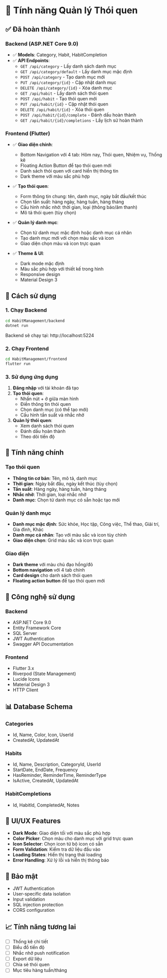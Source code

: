 # 🎯 Tính năng Quản lý Thói quen

## ✅ Đã hoàn thành

### Backend (ASP.NET Core 9.0)
- ✅ **Models**: Category, Habit, HabitCompletion
- ✅ **API Endpoints**:
  - `GET /api/category` - Lấy danh sách danh mục
  - `GET /api/category/default` - Lấy danh mục mặc định
  - `POST /api/category` - Tạo danh mục mới
  - `PUT /api/category/{id}` - Cập nhật danh mục
  - `DELETE /api/category/{id}` - Xóa danh mục
  - `GET /api/habit` - Lấy danh sách thói quen
  - `POST /api/habit` - Tạo thói quen mới
  - `PUT /api/habit/{id}` - Cập nhật thói quen
  - `DELETE /api/habit/{id}` - Xóa thói quen
  - `POST /api/habit/{id}/complete` - Đánh dấu hoàn thành
  - `GET /api/habit/{id}/completions` - Lấy lịch sử hoàn thành

### Frontend (Flutter)
- ✅ **Giao diện chính**:
  - Bottom Navigation với 4 tab: Hôm nay, Thói quen, Nhiệm vụ, Thống kê
  - Floating Action Button để tạo thói quen mới
  - Danh sách thói quen với card hiển thị thông tin
  - Dark theme với màu sắc phù hợp

- ✅ **Tạo thói quen**:
  - Form thông tin chung: tên, danh mục, ngày bắt đầu/kết thúc
  - Chọn tần suất: hàng ngày, hàng tuần, hàng tháng
  - Cấu hình nhắc nhở: thời gian, loại (thông báo/âm thanh)
  - Mô tả thói quen (tùy chọn)

- ✅ **Quản lý danh mục**:
  - Chọn từ danh mục mặc định hoặc danh mục cá nhân
  - Tạo danh mục mới với chọn màu sắc và icon
  - Giao diện chọn màu và icon trực quan

- ✅ **Theme & UI**:
  - Dark mode mặc định
  - Màu sắc phù hợp với thiết kế trong hình
  - Responsive design
  - Material Design 3

## 🚀 Cách sử dụng

### 1. Chạy Backend
```bash
cd HabitManagement/backend
dotnet run
```
Backend sẽ chạy tại: http://localhost:5224

### 2. Chạy Frontend
```bash
cd HabitManagement/frontend
flutter run
```

### 3. Sử dụng ứng dụng
1. **Đăng nhập** với tài khoản đã tạo
2. **Tạo thói quen**:
   - Nhấn nút + ở giữa màn hình
   - Điền thông tin thói quen
   - Chọn danh mục (có thể tạo mới)
   - Cấu hình tần suất và nhắc nhở
3. **Quản lý thói quen**:
   - Xem danh sách thói quen
   - Đánh dấu hoàn thành
   - Theo dõi tiến độ

## 📱 Tính năng chính

### Tạo thói quen
- **Thông tin cơ bản**: Tên, mô tả, danh mục
- **Thời gian**: Ngày bắt đầu, ngày kết thúc (tùy chọn)
- **Tần suất**: Hàng ngày, hàng tuần, hàng tháng
- **Nhắc nhở**: Thời gian, loại nhắc nhở
- **Danh mục**: Chọn từ danh mục có sẵn hoặc tạo mới

### Quản lý danh mục
- **Danh mục mặc định**: Sức khỏe, Học tập, Công việc, Thể thao, Giải trí, Gia đình, Khác
- **Danh mục cá nhân**: Tạo với màu sắc và icon tùy chỉnh
- **Giao diện chọn**: Grid màu sắc và icon trực quan

### Giao diện
- **Dark theme** với màu chủ đạo hồng/đỏ
- **Bottom navigation** với 4 tab chính
- **Card design** cho danh sách thói quen
- **Floating action button** để tạo thói quen mới

## 🔧 Công nghệ sử dụng

### Backend
- ASP.NET Core 9.0
- Entity Framework Core
- SQL Server
- JWT Authentication
- Swagger API Documentation

### Frontend
- Flutter 3.x
- Riverpod (State Management)
- Lucide Icons
- Material Design 3
- HTTP Client

## 📊 Database Schema

### Categories
- Id, Name, Color, Icon, UserId
- CreatedAt, UpdatedAt

### Habits
- Id, Name, Description, CategoryId, UserId
- StartDate, EndDate, Frequency
- HasReminder, ReminderTime, ReminderType
- IsActive, CreatedAt, UpdatedAt

### HabitCompletions
- Id, HabitId, CompletedAt, Notes

## 🎨 UI/UX Features

- **Dark Mode**: Giao diện tối với màu sắc phù hợp
- **Color Picker**: Chọn màu cho danh mục với grid trực quan
- **Icon Selector**: Chọn icon từ bộ icon có sẵn
- **Form Validation**: Kiểm tra dữ liệu đầu vào
- **Loading States**: Hiển thị trạng thái loading
- **Error Handling**: Xử lý lỗi và hiển thị thông báo

## 🔐 Bảo mật

- JWT Authentication
- User-specific data isolation
- Input validation
- SQL injection protection
- CORS configuration

## 📈 Tính năng tương lai

- [ ] Thống kê chi tiết
- [ ] Biểu đồ tiến độ
- [ ] Nhắc nhở push notification
- [ ] Export dữ liệu
- [ ] Chia sẻ thói quen
- [ ] Mục tiêu hàng tuần/tháng
